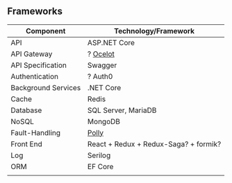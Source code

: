 ## Frameworks
| Component           | Technology/Framework                        |
|---------------------|---------------------------------------------|
| API                 | ASP.NET Core                                |
| API Gateway         | ? [Ocelot](http://threemammals.com/ocelot)  |
| API Specification   | Swagger                                     |
| Authentication      | ? Auth0                                     |
| Background Services | .NET Core                                   |
| Cache               | Redis                                       |
| Database            | SQL Server, MariaDB                         |
| NoSQL               | MongoDB                                     |
| Fault-Handling      | [Polly](http://www.thepollyproject.org)     |
| Front End           | React + Redux + Redux-Saga? + formik?       |
| Log                 | Serilog                                     |
| ORM                 | EF Core                                     |
|                     |                                             |

